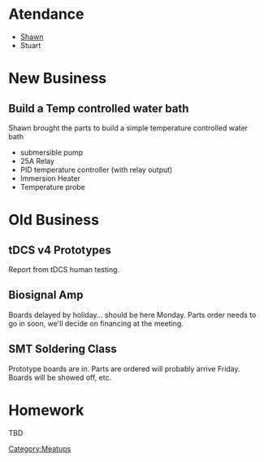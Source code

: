 # Atendance

-   [Shawn](User:Nocko)
-   Stuart

# New Business

## Build a Temp controlled water bath

Shawn brought the parts to build a simple temperature controlled water
bath

-   submersible pump
-   25A Relay
-   PID temperature controller (with relay output)
-   Immersion Heater
-   Temperature probe

# Old Business

## tDCS v4 Prototypes

Report from tDCS human testing.

## Biosignal Amp

Boards delayed by holiday... should be here Monday. Parts order needs to
go in soon, we'll decide on financing at the meeting.

## SMT Soldering Class

Prototype boards are in. Parts are ordered will probably arrive Friday.
Boards will be showed off, etc.

# Homework

TBD

[Category:Meatups](Category:Meatups)
